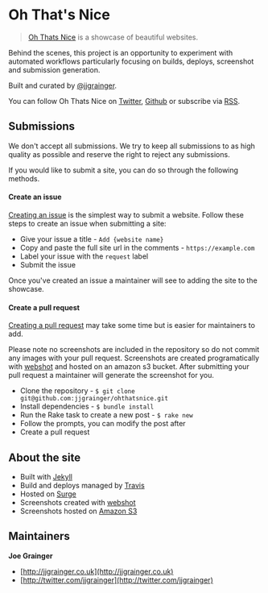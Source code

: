 # Oh That's Nice

> [Oh Thats Nice](https://ohthatsnice.net) is a showcase of beautiful websites.

Behind the scenes, this project is an opportunity to experiment with automated workflows particularly focusing on builds, deploys, screenshot and submission generation.

Built and curated by [@jjgrainger](https://twitter.com/jjgrainger).

You can follow Oh Thats Nice on [Twitter](https://twitter.com/OhThatsNice_), [Github](https://github.com/jjgrainger/ohthatsnice) or subscribe via [RSS](http://feeds.feedburner.com/OhThatsNiceWeb).

## Submissions

We don't accept all submissions. We try to keep all submissions to as high quality as possible and reserve the right to reject any submissions.

If you would like to submit a site, you can do so through the following methods.

#### Create an issue

[Creating an issue](https://github.com/jjgrainger/ohthatsnice/issues/new) is the simplest way to submit a website. Follow these steps to create an issue when submitting a site:

* Give your issue a title - `Add {website name}`
* Copy and paste the full site url in the comments - `https://example.com`
* Label your issue with the `request` label
* Submit the issue

Once you've created an issue a maintainer will see to adding the site to the showcase.

#### Create a pull request

[Creating a pull request](#) may take some time but is easier for maintainers to add.

Please note no screenshots are included in the repository so do not commit any images with your pull request. Screenshots are created programatically with [webshot](https://github.com/jjgrainger/webshot) and hosted on an amazon s3 bucket. After submitting your pull request a maintainer will generate the screenshot for you.

* Clone the repository - `$ git clone git@github.com:jjgrainger/ohthatsnice.git`
* Install dependencies - `$ bundle install`
* Run the Rake task to create a new post - `$ rake new`
* Follow the prompts, you can modify the post after
* Create a pull request

## About the site

* Built with [Jekyll](https://jekyllrb.com/)
* Build and deploys managed by [Travis](https://travis-ci.org)
* Hosted on [Surge](http://surge.sh/)
* Screenshots created with [webshot](https://github.com/jjgrainger/webshot)
* Screenshots hosted on [Amazon S3](https://aws.amazon.com/s3)

## Maintainers

**Joe Grainger**

* [http://jjgrainger.co.uk](http://jjgrainger.co.uk)
* [http://twitter.com/jjgrainger](http://twitter.com/jjgrainger)
